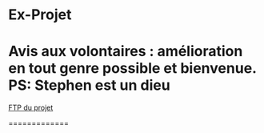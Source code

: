 Ex-Projet
======

Avis aux volontaires : amélioration en tout genre possible et bienvenue.
PS: Stephen est un dieu
=============

[FTP du projet](http://as.le-temps.fr.nf)

=============


